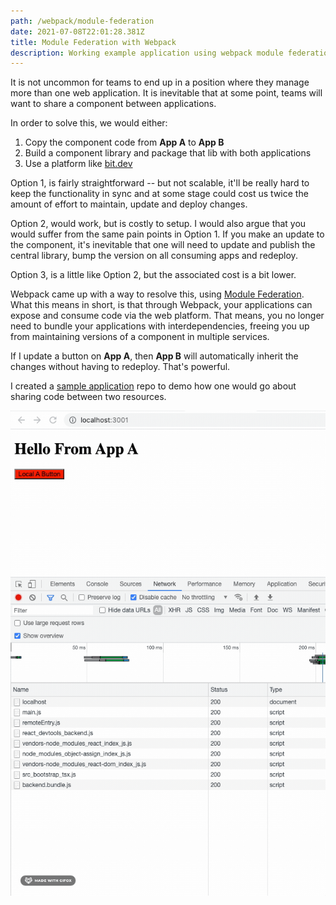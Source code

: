 ```yaml
---
path: /webpack/module-federation
date: 2021-07-08T22:01:28.381Z
title: Module Federation with Webpack
description: Working example application using webpack module federation
---
```

It is not uncommon for teams to end up in a position where they manage more than one web application. It is inevitable that at some point, teams will want to share a component between applications. 

In order to solve this, we would either:

1. Copy the component code from **App A** to **App B**
2. Build a component library and package that lib with both applications
3. Use a platform like [bit.dev](https://bit.dev/)

Option 1, is fairly straightforward -- but not scalable, it'll be really hard to keep the functionality in sync and at some stage could cost us twice the amount of effort to maintain, update and deploy changes.

Option 2, would work, but is costly to setup. I would also argue that you would suffer from the same pain points in Option 1. If you make an update to the component, it's inevitable that one will need to update and publish the central library, bump the version on all consuming apps and redeploy.

Option 3, is a little like Option 2, but the associated cost is a bit lower.

Webpack came up with a way to resolve this, using [Module Federation](https://webpack.js.org/concepts/module-federation/). What this means in short, is that through Webpack, your applications can expose and consume code via the web platform. That means, you no longer need to bundle your applications with interdependencies, freeing you up from maintaining versions of a component in multiple services.

If I update a button on **App A**, then **App B** will automatically inherit the changes without having to redeploy. That's powerful. 

I created a [sample application](https://github.com/alettieri/webpack-federated-modules) repo to demo how one would go about sharing code between two resources.

![Example using federated modules](../assets/federated.gif "Example App")